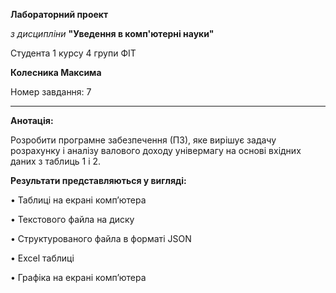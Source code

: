 **Лабораторний проект**

_з дисципліни_ **"Уведення в комп'ютерні науки"**

Студента 1 курсу 4 групи ФІТ

**Колесника Максима**

Номер завдання: 7

---

**Анотація:**

Розробити програмне забезпечення (ПЗ), яке вирішує задачу розрахунку і аналізу валового доходу
універмагу на основі вхідних даних з таблиць 1 і 2.

**Результати представляються у вигляді:**

• Таблиці на екрані комп’ютера

• Текстового файла на диску

• Структурованого файла в форматі JSON

• Excel таблиці

• Графіка на екрані комп’ютера